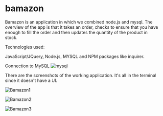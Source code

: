 # bamazon

Bamazon is an application in which we combined node.js and mysql. The overview of the app is that it takes an order, checks to ensure that you have enough to fill the order and then updates the quantity of the product in stock.

Technologies used:

  JavaScript/JQuery, Node.js, MYSQL and NPM packages like inquirer.
  
Connection to MySQL
![mysql](https://github.com/mhamzahhanif/bamazon/blob/master/Screenshots/mysql.PNG)

There are the screenshots of the working application. It's all in the terminal since it doesn't have a UI.

![Bamazon1](https://github.com/mhamzahhanif/bamazon/blob/master/Screenshots/1-bamazonStartup.PNG)

![Bamazon2](![](https://github.com/mhamzahhanif/bamazon/blob/master/Screenshots/2-displayingProducts.PNG))

![Bamazon3](https://github.com/mhamzahhanif/bamazon/blob/master/Screenshots/3-bamazonFinal.PNG)
